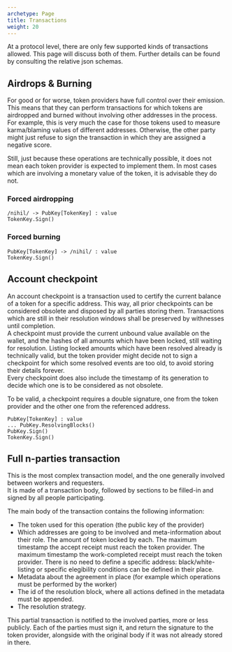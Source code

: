 ```yaml
---
archetype: Page
title: Transactions
weight: 20
---
```


At a protocol level, there are only few supported kinds of transactions allowed. This page will discuss both of them. Further details can be found by consulting the relative json schemas.

## Airdrops & Burning

For good or for worse, token providers have full control over their emission. This means that they can perform transactions for which tokens are airdropped and burned without involving other addresses in the process.  
For example, this is very much the case for those tokens used to measure karma/blaming values of different addresses. Otherwise, the other party might just refuse to sign the transaction in which they are assigned a negative score.

Still, just because these operations are technically possible, it does not mean each token provider is expected to implement them. In most cases which are involving a monetary value of the token, it is advisable they do not.

### Forced airdropping

```
/nihil/ -> PubKey[TokenKey] : value
TokenKey.Sign()
```

### Forced burning

```
PubKey[TokenKey] -> /nihil/ : value
TokenKey.Sign()
```

## Account checkpoint

An account checkpoint is a transaction used to certify the current balance of a token for a specific address. This way, all prior checkpoints can be considered obsolete and disposed by all parties storing them. Transactions which are still in their resolution windows shall be preserved by withnesses until completion.  
A checkpoint must provide the current unbound value available on the wallet, and the hashes of all amounts which have been locked, still waiting for resolution. Listing locked amounts which have been resolved already is technically valid, but the token provider might decide not to sign a checkpoint for which some resolved events are too old, to avoid storing their details forever.  
Every checkpoint does also include the timestamp of its generation to decide which one is to be considered as not obsolete.

To be valid, a checkpoint requires a double signature, one from the token provider and the other one from the referenced address.

```
PubKey[TokenKey] : value
... PubKey.ResolvingBlocks()
PubKey.Sign()
TokenKey.Sign()
```

## Full n-parties transaction

This is the most complex transaction model, and the one generally involved between workers and requesters.  
It is made of a transaction body, followed by sections to be filled-in and signed by all people participating.

The main body of the transaction contains the following information:

- The token used for this operation (the public key of the provider)
- Which addresses are going to be involved and meta-information about their role. The amount of token locked by each. The maximum timestamp the accept receipt must reach the token provider. The maximum timestamp the work-completed receipt must reach the token provider. There is no need to define a specific address: black/white-listing or specific elegibility conditions can be defined in their place.
- Metadata about the agreement in place (for example which operations must be performed by the worker)
- The id of the resolution block, where all actions defined in the metadata must be appended.
- The resolution strategy.

This partial transaction is notified to the involved parties, more or less publicly. Each of the parties must sign it, and return the signature to the token provider, alongside with the original body if it was not already stored in there.
